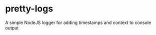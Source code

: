 pretty-logs
===========

A simple NodeJS logger for adding timestamps and context to console output
